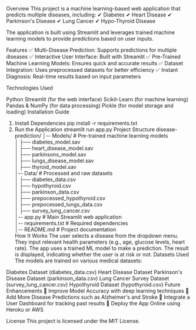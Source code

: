 Overview
This project is a machine learning-based web application that predicts multiple diseases, including:
✔ Diabetes
✔ Heart Disease
✔ Parkinson's Disease
✔ Lung Cancer
✔ Hypo-Thyroid Disease

The application is built using Streamlit and leverages trained machine learning models to provide predictions based on user inputs.

Features
✅ Multi-Disease Prediction: Supports predictions for multiple diseases
✅ Interactive User Interface: Built with Streamlit
✅ Pre-Trained Machine Learning Models: Ensures quick and accurate results
✅ Dataset Integration: Uses preprocessed datasets for better efficiency
✅ Instant Diagnosis: Real-time results based on input parameters

Technologies Used

Python
Streamlit (for the web interface)
Scikit-Learn (for machine learning)
Pandas & NumPy (for data processing)
Pickle (for model storage and loading)
Installation Guide
1. Install Dependencies
pip install -r requirements.txt
2. Run the Application
streamlit run app.py
Project Structure
disease-prediction/
│-- Models/                        # Pre-trained machine learning models  
│   ├── diabetes_model.sav  
│   ├── heart_disease_model.sav  
│   ├── parkinsons_model.sav  
│   ├── lungs_disease_model.sav  
│   ├── thyroid_model.sav  
│-- Data/                          # Processed and raw datasets  
│   ├── diabetes_data.csv  
│   ├── hypothyroid.csv  
│   ├── parkinson_data.csv  
│   ├── prepocessed_hypothyroid.csv  
│   ├── prepocessed_lungs_data.csv  
│   ├── survey_lung_cancer.csv  
│-- app.py                         # Main Streamlit web application  
│-- requirements.txt                # Required dependencies  
│-- README.md                       # Project documentation  
How It Works
The user selects a disease from the dropdown menu.
They input relevant health parameters (e.g., age, glucose levels, heart rate).
The app uses a trained ML model to make a prediction.
The result is displayed, indicating whether the user is at risk or not.
Datasets Used
The models are trained on various medical datasets:

Diabetes Dataset (diabetes_data.csv)
Heart Disease Dataset
Parkinson's Disease Dataset (parkinson_data.csv)
Lung Cancer Survey Dataset (survey_lung_cancer.csv)
Hypothyroid Dataset (hypothyroid.csv)
Future Enhancements
🚀 Improve Model Accuracy with deep learning techniques
🚀 Add More Disease Predictions such as Alzheimer's and Stroke
🚀 Integrate a User Dashboard for tracking past results
🚀 Deploy the App Online using Heroku or AWS

License
This project is licensed under the MIT License.
